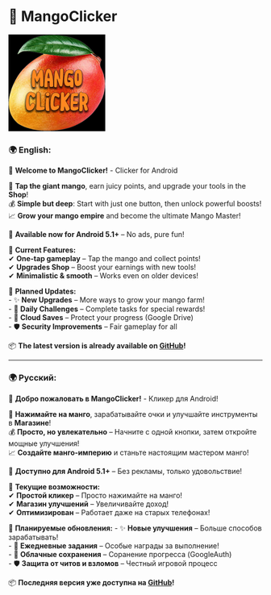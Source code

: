 # 🥭 MangoClicker
![MangoClicker](https://github.com/Rifleks/ClickerApp/blob/release/app/src/main/res/mipmap-xxxhdpi/ic_launcher.png)

### **🌍 English:**  
🚀 **Welcome to MangoClicker!** - Clicker for Android

🍹 **Tap the giant mango**, earn juicy points, and upgrade your tools in the **Shop**!  
💰 **Simple but deep**: Start with just one button, then unlock powerful boosts!  
📈 **Grow your mango empire** and become the ultimate Mango Master!  

📱 **Available now for Android 5.1+** – No ads, pure fun!  

🔹 **Current Features:**  
✔ **One-tap gameplay** – Tap the mango and collect points!  
✔ **Upgrades Shop** – Boost your earnings with new tools!  
✔ **Minimalistic & smooth** – Works even on older devices!  

🔮 **Planned Updates:**  
    - ✨ **New Upgrades** – More ways to grow your mango farm!  
    - 📅 **Daily Challenges** – Complete tasks for special rewards!  
    - 🔐 **Cloud Saves** – Protect your progress (Google Drive)  
    - 🛡️ **Security Improvements** – Fair gameplay for all  

📦 **The latest version is already available on [GitHub](https://github.com/Rifleks/ClickerApp/releases)!**

---  

### **🌍 Русский:**  
🚀 **Добро пожаловать в MangoClicker!** - Кликер для Android!  

🍹 **Нажимайте на манго**, зарабатывайте очки и улучшайте инструменты в **Магазине**!  
💰 **Просто, но увлекательно** – Начните с одной кнопки, затем откройте мощные улучшения!  
📈 **Создайте манго-империю** и станьте настоящим мастером манго!  

📱 **Доступно для Android 5.1+** – Без рекламы, только удовольствие!  

🔹 **Текущие возможности:**  
✔ **Простой кликер** – Просто нажимайте на манго!  
✔ **Магазин улучшений** – Увеличивайте доход!  
✔ **Оптимизирован** – Работает даже на старых телефонах!  

🔮 **Планируемые обновления:**
    - ✨ **Новые улучшения** – Больше способов зарабатывать!  
    - 📅 **Ежедневные задания** – Особые награды за выполнение!  
    - 🔐 **Облачные сохранения** – Соранение прогресса (GoogleAuth)  
    - 🛡️ **Защита от читов и взломов** – Честный игровой процесс  

📦 **Последняя версия уже доступна на [GitHub](https://github.com/Rifleks/ClickerApp/releases)!**   
